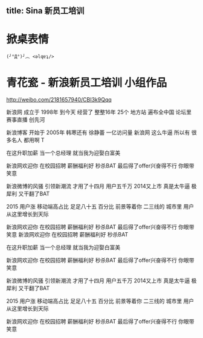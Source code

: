 title: Sina 新员工培训
---
# 掀桌表情

`(╯°Д°)╯︵ <ǝlqɐʇ/>`

# 青花瓷 - 新浪新员工培训 小组作品

http://weibo.com/2181657940/CBI3k9Qqq

新浪网 成立于 1998年
到今天 经营了 整整16年
25个 地方站 遍布全中国
论坛里 赛事直播 创先河

新浪博客 开始于 2005年
韩寒还有 徐静蕾 一亿访问量
新浪网 这么牛逼
所以有 很多名人 都用啊
T

在这升职加薪 当一个总经理
就当我为迎娶白富美

新浪网欢迎你 在校园招聘
薪酬福利好 秒杀BAT
最后得了offer兴奋得不行 你眼带笑意

新浪微博的风骚 引领新潮流
才用了十四月 用户五千万
2014又上市 真是太牛逼
极犀利 又干翻了BAT

2015 用户涨 移动端高占比
足足八十五 百分比 前景等着你
二三线的 城市里
用户从这里增长到天际

新浪网欢迎你 在校园招聘
薪酬福利好 秒杀BAT
最后得了offer兴奋得不行 你眼带笑意
新浪网欢迎你 在校园招聘
薪酬福利好 秒杀BAT

在这升职加薪 当一个总经理
就当我为迎娶白富美

新浪网欢迎你 在校园招聘
薪酬福利好 秒杀BAT
最后得了offer兴奋得不行 你眼带笑意

新浪微博的风骚 引领新潮流
才用了十四月 用户五千万
2014又上市 真是太牛逼
极犀利 又干翻了BAT

2015 用户涨 移动端高占比
足足八十五 百分比 前景等着你
二三线的 城市里
用户从这里增长到天际

新浪网欢迎你 在校园招聘
薪酬福利好 秒杀BAT
最后得了offer兴奋得不行 你眼带笑意

